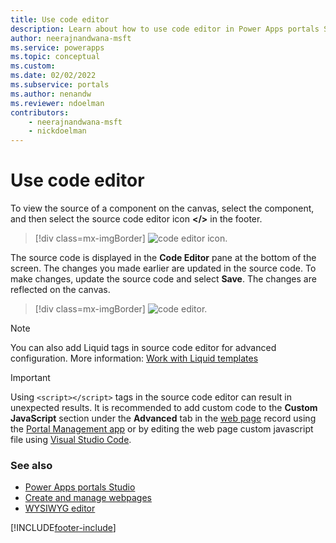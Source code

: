 ```yaml
---
title: Use code editor
description: Learn about how to use code editor in Power Apps portals Studio to customize your portal page.
author: neerajnandwana-msft
ms.service: powerapps
ms.topic: conceptual
ms.custom: 
ms.date: 02/02/2022
ms.subservice: portals
ms.author: nenandw
ms.reviewer: ndoelman
contributors:
    - neerajnandwana-msft
    - nickdoelman
---
```


# Use code editor

To view the source of a component on the canvas, select the component, and then select the source code editor icon **&lt;/&gt;** in the footer.

> [!div class=mx-imgBorder]
> ![code editor icon.](media/code-editor-icon.png "Code editor icon")  

The source code is displayed in the **Code Editor** pane at the bottom of the screen. The changes you made earlier are updated in the source code. To make changes, update the source code and select **Save**. The changes are reflected on the canvas.

> [!div class=mx-imgBorder]
> ![code editor.](media/code-editor.png "Code editor") 

> [!NOTE]
> You can also add Liquid tags in source code editor for advanced configuration. More information: [Work with Liquid templates](liquid/liquid-overview.md)

> [!IMPORTANT]
> Using `<script></script>` tags in the source code editor can result in unexpected results. It is recommended to add custom code to the **Custom JavaScript** section under the **Advanced** tab in the [web page](configure/web-page.md) record using the [Portal Management app](configure/configure-portal.md) or by editing the web page custom javascript file using [Visual Studio Code](vs-code-extension.md).  

### See also

- [Power Apps portals Studio](portal-designer-anatomy.md)
- [Create and manage webpages](create-manage-webpages.md)
- [WYSIWYG editor](compose-page.md)


[!INCLUDE[footer-include](../../includes/footer-banner.md)]